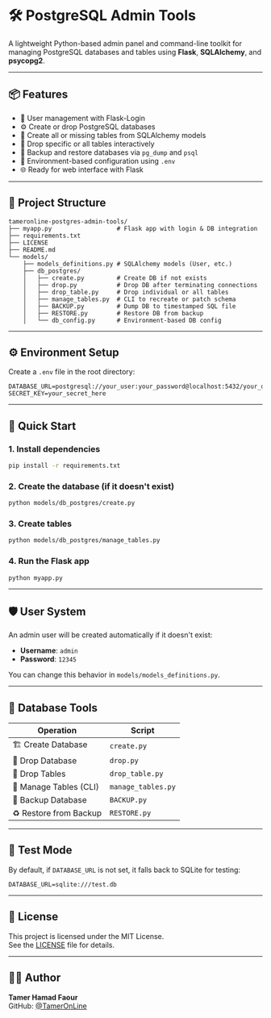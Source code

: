 
# 🛠️ PostgreSQL Admin Tools

A lightweight Python-based admin panel and command-line toolkit for managing PostgreSQL databases and tables using **Flask**, **SQLAlchemy**, and **psycopg2**.

---

## 📦 Features

- 🔐 User management with Flask-Login
- ⚙️ Create or drop PostgreSQL databases
- 🧱 Create all or missing tables from SQLAlchemy models
- 🧹 Drop specific or all tables interactively
- 💾 Backup and restore databases via `pg_dump` and `psql`
- 🧩 Environment-based configuration using `.env`
- 🌐 Ready for web interface with Flask

---

## 📁 Project Structure

```
tameronline-postgres-admin-tools/
├── myapp.py                  # Flask app with login & DB integration
├── requirements.txt
├── LICENSE
├── README.md
└── models/
    ├── models_definitions.py # SQLAlchemy models (User, etc.)
    ├── db_postgres/
    │   ├── create.py         # Create DB if not exists
    │   ├── drop.py           # Drop DB after terminating connections
    │   ├── drop_table.py     # Drop individual or all tables
    │   ├── manage_tables.py  # CLI to recreate or patch schema
    │   ├── BACKUP.py         # Dump DB to timestamped SQL file
    │   ├── RESTORE.py        # Restore DB from backup
    │   └── db_config.py      # Environment-based DB config
```

---

## ⚙️ Environment Setup

Create a `.env` file in the root directory:

```env
DATABASE_URL=postgresql://your_user:your_password@localhost:5432/your_db
SECRET_KEY=your_secret_here
```

---

## 🚀 Quick Start

### 1. Install dependencies

```bash
pip install -r requirements.txt
```

### 2. Create the database (if it doesn't exist)

```bash
python models/db_postgres/create.py
```

### 3. Create tables

```bash
python models/db_postgres/manage_tables.py
```

### 4. Run the Flask app

```bash
python myapp.py
```

---

## 🛡️ User System

An admin user will be created automatically if it doesn't exist:

- **Username**: `admin`
- **Password**: `12345`

You can change this behavior in `models/models_definitions.py`.

---

## 🧰 Database Tools

| Operation | Script |
|----------|--------|
| 🏗️ Create Database         | `create.py` |
| 🧨 Drop Database           | `drop.py` |
| 🧹 Drop Tables             | `drop_table.py` |
| 🧩 Manage Tables (CLI)     | `manage_tables.py` |
| 💾 Backup Database         | `BACKUP.py` |
| ♻️ Restore from Backup     | `RESTORE.py` |

---

## 🧪 Test Mode

By default, if `DATABASE_URL` is not set, it falls back to SQLite for testing:

```env
DATABASE_URL=sqlite:///test.db
```

---

## 📝 License

This project is licensed under the MIT License.  
See the [LICENSE](./LICENSE) file for details.

---

## 👨‍💻 Author

**Tamer Hamad Faour**  
GitHub: [@TamerOnLine](https://github.com/TamerOnLine)
